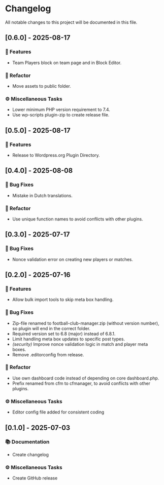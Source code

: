 # Changelog

All notable changes to this project will be documented in this file.

## [0.6.0] - 2025-08-17

### 🚀 Features

- Team Players block on team page and in Block Editor.

### 🚜 Refactor

- Move assets to public folder.

### ⚙️  Miscellaneous Tasks

- Lower minimum PHP version requirement to 7.4.
- Use wp-scripts plugin-zip to create release file.

## [0.5.0] - 2025-08-17

### 🚀 Features

- Release to Wordpress.org Plugin Directory.

## [0.4.0] - 2025-08-08

### 🐛 Bug Fixes

- Mistake in Dutch translations.

### 🚜 Refactor

- Use unique function names to avoid conflicts with other plugins.

## [0.3.0] - 2025-07-17

### 🐛 Bug Fixes

- Nonce validation error on creating new players or matches.

## [0.2.0] - 2025-07-16

### 🚀 Features

- Allow bulk import tools to skip meta box handling.

### 🐛 Bug Fixes

- Zip-file renamed to football-club-manager.zip (without version number), so plugin will end in the correct folder.
- Required version set to 6.8 (major) instead of 6.8.1.
- Limit handling meta box updates to specific post types.
- *(security)* Improve nonce validation logic in match and player meta boxes.
- Remove .editorconfig from release.

### 🚜 Refactor

- Use own dashboard code instead of depending on core dashboard.php.
- Prefix renamed from cfm to cfmanager, to avoid conflicts with other plugins.

### ⚙️  Miscellaneous Tasks

- Editor config file added for consistent coding

## [0.1.0] - 2025-07-03

### 📚 Documentation

- Create changelog

### ⚙️  Miscellaneous Tasks

- Create GitHub release


